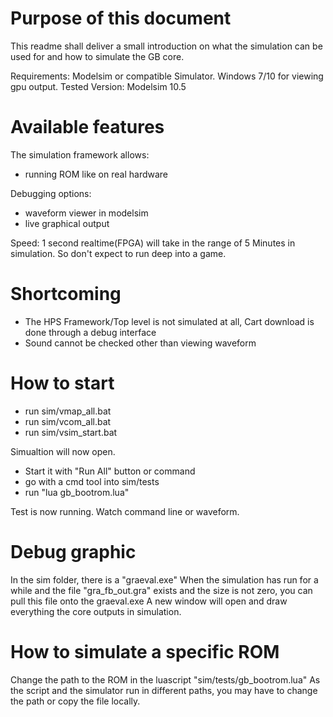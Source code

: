 # Purpose of this document

This readme shall deliver a small introduction on what the simulation can be used for and how to simulate the GB core.

Requirements: Modelsim or compatible Simulator. Windows 7/10 for viewing gpu output.
Tested Version: Modelsim 10.5 

# Available features

The simulation framework allows:
- running ROM like on real hardware

Debugging options:
- waveform viewer in modelsim
- live graphical output

Speed:
1 second realtime(FPGA) will take in the range of 5 Minutes in simulation. So don't expect to run deep into a game. 

# Shortcoming

- The HPS Framework/Top level is not simulated at all, Cart download is done through a debug interface
- Sound cannot be checked other than viewing waveform

# How to start

- run sim/vmap_all.bat
- run sim/vcom_all.bat
- run sim/vsim_start.bat

Simualtion will now open. 
- Start it with "Run All" button or command
- go with a cmd tool into sim/tests
- run "lua gb_bootrom.lua"

Test is now running. Watch command line or waveform.

# Debug graphic

In the sim folder, there is a "graeval.exe"
When the simulation has run for a while and the file "gra_fb_out.gra" exists and the size is not zero,
you can pull this file onto the graeval.exe
A new window will open and draw everything the core outputs in simulation.

# How to simulate a specific ROM

Change the path to the ROM in the luascript "sim/tests/gb_bootrom.lua"
As the script and the simulator run in different paths, you may have to change the path or copy the file locally.
